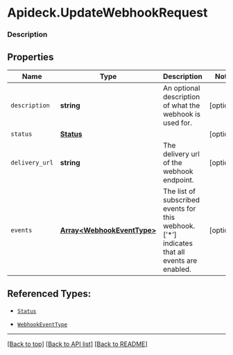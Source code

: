 # Apideck.UpdateWebhookRequest

### Description

## Properties
Name | Type | Description | Notes
------------ | ------------- | ------------- | -------------
`description` | **string** | An optional description of what the webhook is used for. | [optional] 
`status` | [**Status**](Status.md) |  | [optional] 
`delivery_url` | **string** | The delivery url of the webhook endpoint. | [optional] 
`events` | [**Array&lt;WebhookEventType&gt;**](WebhookEventType.md) | The list of subscribed events for this webhook. [’*’] indicates that all events are enabled. | [optional] 





## Referenced Types:

* [`Status`](Status.md)

* [`WebhookEventType`](WebhookEventType.md)

---

[[Back to top]](#) [[Back to API list]](../../../../README.md#documentation-for-api-endpoints) [[Back to README]](../../../../README.md)


